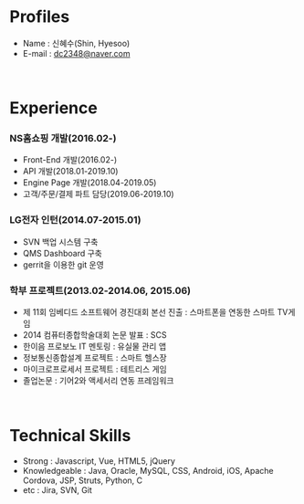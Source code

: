 # Profiles
* Name : 신혜수(Shin, Hyesoo)
* E-mail : dc2348@naver.com

<br>

# Experience
### NS홈쇼핑 개발(2016.02-)
* Front-End 개발(2016.02-)
* API 개발(2018.01-2019.10)
* Engine Page 개발(2018.04-2019.05)
* 고객/주문/결제 파트 담당(2019.06-2019.10)

### LG전자 인턴(2014.07-2015.01)
* SVN 백업 시스템 구축
* QMS Dashboard 구축
* gerrit을 이용한 git 운영

### 학부 프로젝트(2013.02-2014.06, 2015.06)
* 제 11회 임베디드 소프트웨어 경진대회 본선 진출 : 스마트폰을 연동한 스마트 TV게임
* 2014 컴퓨터종합학술대회 논문 발표 : SCS
* 한이음 프로보노 IT 멘토링 : 유실물 관리 앱
* 정보통신종합설계 프로젝트 : 스마트 헬스장
* 마이크로프로세서 프로젝트 : 테트리스 게임
* 졸업논문 : 기어2와 액세서리 연동 프레임워크

<br>

# Technical Skills
* Strong : Javascript, Vue, HTML5, jQuery
* Knowledgeable : Java, Oracle, MySQL, CSS, Android, iOS, Apache Cordova, JSP, Struts, Python, C
* etc : Jira, SVN, Git
